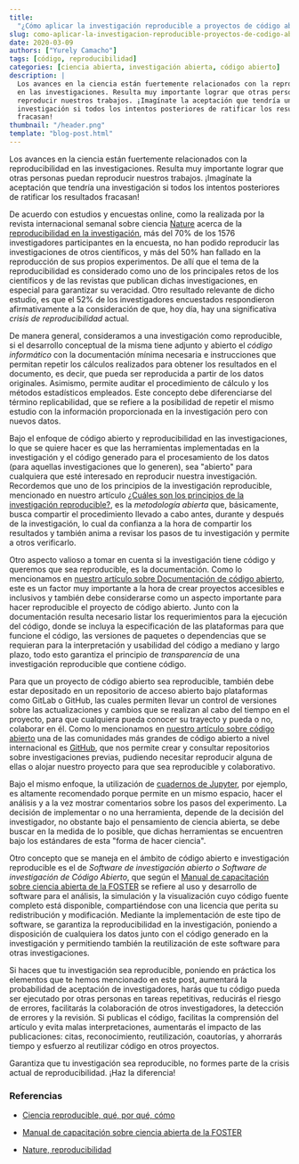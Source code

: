 ```yaml
---
title:
  "¿Cómo aplicar la investigación reproducible a proyectos de código abierto?"
slug: como-aplicar-la-investigacion-reproducible-proyectos-de-codigo-abierto
date: 2020-03-09
authors: ["Yurely Camacho"]
tags: [código, reproducibilidad]
categories: [ciencia abierta, investigación abierta, código abierto]
description: |
  Los avances en la ciencia están fuertemente relacionados con la reproducibilidad
  en las investigaciones. Resulta muy importante lograr que otras personas puedan
  reproducir nuestros trabajos. ¡Imagínate la aceptación que tendría una
  investigación si todos los intentos posteriores de ratificar los resultados
  fracasan!
thumbnail: "/header.png"
template: "blog-post.html"
---
```


<!-- # ¿Cómo aplicar la investigación reproducible a proyectos de código abierto? -->
<!-- ** Yurely Camacho** -->

Los avances en la ciencia están fuertemente relacionados con la reproducibilidad
en las investigaciones. Resulta muy importante lograr que otras personas puedan
reproducir nuestros trabajos. ¡Imagínate la aceptación que tendría una
investigación si todos los intentos posteriores de ratificar los resultados
fracasan!

<!-- TEASER_END -->

De acuerdo con estudios y encuestas online, como la realizada por la revista
internacional semanal sobre ciencia [Nature](https://www.nature.com/) acerca de
la [reproducibilidad en la investigación](https://youtu.be/j7K3s_vi_1Y), más del
70% de los 1576 investigadores participantes en la encuesta, no han podido
reproducir las investigaciones de otros científicos, y más del 50% han fallado
en la reproducción de sus propios experimentos. De allí que el tema de la
reproducibilidad es considerado como uno de los principales retos de los
científicos y de las revistas que publican dichas investigaciones, en especial
para garantizar su veracidad. Otro resultado relevante de dicho estudio, es que
el 52% de los investigadores encuestados respondieron afirmativamente a la
consideración de que, hoy día, hay una significativa _crisis de
reproducibilidad_ actual.

De manera general, consideramos a una investigación como reproducible, si el
desarrollo conceptual de la misma tiene adjunto y abierto el _código
informático_ con la documentación mínima necesaria e instrucciones que permitan
repetir los cálculos realizados para obtener los resultados en el documento, es
decir, que pueda ser reproducida a partir de los datos originales. Asimismo,
permite auditar el procedimiento de cálculo y los métodos estadísticos
empleados. Este concepto debe diferenciarse del término replicabilidad, que se
refiere a la posibilidad de repetir el mismo estudio con la información
proporcionada en la investigación pero con nuevos datos.

Bajo el enfoque de código abierto y reproducibilidad en las investigaciones, lo
que se quiere hacer es que las herramientas implementadas en la investigación y
el código generado para el procesamiento de los datos (para aquellas
investigaciones que lo generen), sea "abierto" para cualquiera que esté
interesado en reproducir nuestra investigación. Recordemos que uno de los
principios de la investigación reproducible, mencionado en nuestro artículo
[¿Cuáles son los principios de la investigación reproducible?](/blog/cuales-son-los-principios-de-la-investigacion-reproducible/),
es la _metodología abierta_ que, básicamente, busca compartir el procedimiento
llevado a cabo antes, durante y después de la investigación, lo cual da
confianza a la hora de compartir los resultados y también anima a revisar los
pasos de tu investigación y permite a otros verificarlo.

Otro aspecto valioso a tomar en cuenta si la investigación tiene código y
queremos que sea reproducible, es la documentación. Como lo mencionamos en
[nuestro artículo sobre Documentación de código abierto](/blog/si-ya-usas-codigo-abierto-te-contamos-como-puedes-sacarle-mayor-provecho-tu-documentacion-para-tus-articulos-y-publicaciones/),
este es un factor muy importante a la hora de crear proyectos accesibles e
inclusivos y también debe considerarse como un aspecto importante para hacer
reproducible el proyecto de código abierto. Junto con la documentación resulta
necesario listar los requerimientos para la ejecución del código, donde se
incluya la especificación de las plataformas para que funcione el código, las
versiones de paquetes o dependencias que se requieran para la interpretación y
usabilidad del código a mediano y largo plazo, todo esto garantiza el principio
de _transparencia_ de una investigación reproducible que contiene código.

Para que un proyecto de código abierto sea reproducible, también debe estar
depositado en un repositorio de acceso abierto bajo plataformas como GitLab o
GitHub, las cuales permiten llevar un control de versiones sobre las
actualizaciones y cambios que se realizan al cabo del tiempo en el proyecto,
para que cualquiera pueda conocer su trayecto y pueda o no, colaborar en él.
Como lo mencionamos en
[nuestro artículo sobre código abierto](/blog/que-es-el-codigo-abierto-y-como-puede-ayudarte/)
una de las comunidades más grandes de código abierto a nivel internacional es
[GitHub](https://github.com/), que nos permite crear y consultar repositorios
sobre investigaciones previas, pudiendo necesitar reproducir alguna de ellas o
alojar nuestro proyecto para que sea reproducible y colaborativo.

Bajo el mismo enfoque, la utilización de
[cuadernos de Jupyter](https://jupyter.org), por ejemplo, es altamente
recomendado porque permite en un mismo espacio, hacer el análisis y a la vez
mostrar comentarios sobre los pasos del experimento. La decisión de implementar
o no una herramienta, depende de la decisión del investigador, no obstante bajo
el pensamiento de ciencia abierta, se debe buscar en la medida de lo posible,
que dichas herramientas se encuentren bajo los estándares de esta "forma de
hacer ciencia".

Otro concepto que se maneja en el ámbito de código abierto e investigación
reproducible es el de _Software de investigación abierto o Software de
investigación de Código Abierto_, que según el
[Manual de capacitación sobre ciencia abierta de la FOSTER](https://book.fosteropenscience.eu/es/)
se refiere al uso y desarrollo de software para el análisis, la simulación y la
visualización cuyo código fuente completo está disponible, compartiéndose con
una licencia que perita su redistribución y modificación. Mediante la
implementación de este tipo de software, se garantiza la reproducibilidad en la
investigación, poniendo a disposición de cualquiera los datos junto con el
código generado en la investigación y permitiendo también la reutilización de
este software para otras investigaciones.

Si haces que tu investigación sea reproducible, poniendo en práctica los
elementos que te hemos mencionado en este post, aumentará la probabilidad de
aceptación de investigadores, harás que tu código pueda ser ejecutado por otras
personas en tareas repetitivas, reducirás el riesgo de errores, facilitarás la
colaboración de otros investigadores, la detección de errores y la revisión. Si
publicas el código, facilitas la comprensión del artículo y evita malas
interpretaciones, aumentarás el impacto de las publicaciones: citas,
reconocimiento, reutilización, coautorías, y ahorrarás tiempo y esfuerzo al
reutilizar código en otros proyectos.

Garantiza que tu investigación sea reproducible, no formes parte de la crisis
actual de reproducibilidad. ¡Haz la diferencia!

### Referencias

- [Ciencia reproducible, qué, por qué, cómo](https://www.revistaecosistemas.net/index.php/ecosistemas/article/view/1178/973)

- [Manual de capacitación sobre ciencia abierta de la FOSTER](https://book.fosteropenscience.eu/es/)

- [Nature, reproducibilidad](https://www.nature.com/news/1-500-scientists-lift-the-lid-on-reproducibility-1.19970)
